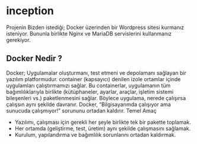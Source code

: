 
# inception
Projenin Bizden istediği; Docker üzerinden bir Wordpress sitesi kurmanız isteniyor. Bununla birlikte Nginx ve MariaDB servislerini kullanmanız gerekiyor.


## Docker Nedir ?
Docker; Uygulamalar oluşturmanı, test etmeni ve depolamanı sağlayan bir yazılım platformudur.
container (kapsayıcı) denilen izole ortamlar içinde uygulamları çalıştırmamızı sağlar.
Bu containerlar, uygulamanın tüm bağımlılıklarıyla birlikte (kütüphaneler, ayarlar, araçlar, işletim sistemi bileşenleri vs.) paketlenmesini sağlar.
Böylece uygulama, nerede çalışırsa çalışsın aynı şekilde davranır.
Docker, “Bilgisayarımda çalışıyor ama sunucuda çalışmıyor!” sorununu ortadan kaldırır.
Temel Amaç
- Yazılımı, çalışması için gerekli her şeyle birlikte tek bir pakette toplamak.
- Her ortamda (geliştirme, test, üretim) aynı şekilde çalışmasını sağlamak.
- Kurulum, yapılandırma ve bağımlılık sorunlarını ortadan kaldırmak.






